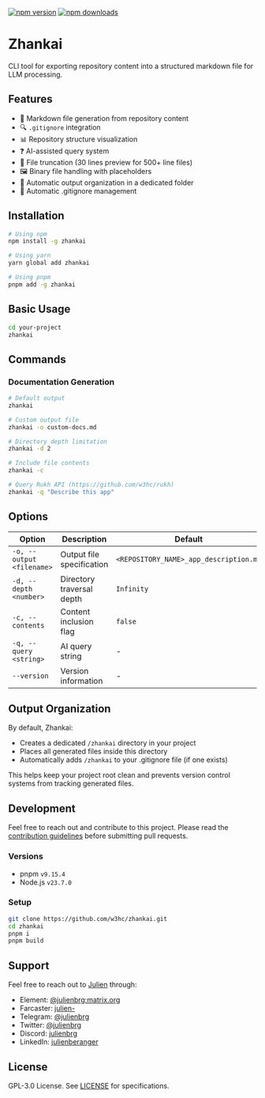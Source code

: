 [![npm version](https://img.shields.io/npm/v/zhankai.svg)](https://www.npmjs.com/package/zhankai)
[![npm downloads](https://img.shields.io/npm/dm/zhankai.svg)](https://www.npmjs.com/package/zhankai)

# Zhankai

CLI tool for exporting repository content into a structured markdown file for LLM processing.

## Features

- 📄 Markdown file generation from repository content
- 🔍 `.gitignore` integration
- 📊 Repository structure visualization
- ❓ AI-assisted query system
- 🔄 File truncation (30 lines preview for 500+ line files)
- 🖼️ Binary file handling with placeholders
- 📁 Automatic output organization in a dedicated folder
- 🙈 Automatic .gitignore management

## Installation

```bash
# Using npm
npm install -g zhankai

# Using yarn
yarn global add zhankai

# Using pnpm
pnpm add -g zhankai
```

## Basic Usage

```bash
cd your-project
zhankai
```

## Commands

### Documentation Generation

```bash
# Default output
zhankai

# Custom output file
zhankai -o custom-docs.md

# Directory depth limitation
zhankai -d 2

# Include file contents
zhankai -c

# Query Rukh API (https://github.com/w3hc/rukh)
zhankai -q "Describe this app"
```

## Options

| Option | Description | Default |
|--------|-------------|---------|
| `-o, --output <filename>` | Output file specification | `<REPOSITORY_NAME>_app_description.md` |
| `-d, --depth <number>` | Directory traversal depth | `Infinity` |
| `-c, --contents` | Content inclusion flag | `false` |
| `-q, --query <string>` | AI query string | - |
| `--version` | Version information | - |

## Output Organization

By default, Zhankai:

- Creates a dedicated `/zhankai` directory in your project
- Places all generated files inside this directory
- Automatically adds `/zhankai` to your .gitignore file (if one exists)

This helps keep your project root clean and prevents version control systems from tracking generated files.

## Development

Feel free to reach out and contribute to this project. Please read the [contribution guidelines](CONTRIBUTING.md) before submitting pull requests.

### Versions

- pnpm `v9.15.4`
- Node.js `v23.7.0`

### Setup

```bash
git clone https://github.com/w3hc/zhankai.git
cd zhankai
pnpm i
pnpm build
```

## Support

Feel free to reach out to [Julien](https://github.com/julienbrg) through:

- Element: [@julienbrg:matrix.org](https://matrix.to/#/@julienbrg:matrix.org)
- Farcaster: [julien-](https://warpcast.com/julien-)
- Telegram: [@julienbrg](https://t.me/julienbrg)
- Twitter: [@julienbrg](https://twitter.com/julienbrg)
- Discord: [julienbrg](https://discordapp.com/users/julienbrg)
- LinkedIn: [julienberanger](https://www.linkedin.com/in/julienberanger/)

## License

GPL-3.0 License. See [LICENSE](LICENSE) for specifications.